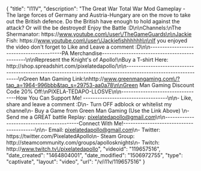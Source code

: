 {
    "title": "I11V",
    "description": "The Great War Total War Mod Gameplay - The large forces of Germany and Austria-Hungary are on the move to take out the British defence.  Do the British have enough to hold against the attack? Or will the be destroyed!  Enjoy the Battle :D\n\nChannels:\nThe Shermanator: https:\/\/www.youtube.com\/user\/TheGameGuards\n\nJackie Fish: https:\/\/www.youtube.com\/user\/Jackiefishhhhhh\n\nIf you enjoyed the video don't forget to Like and Leave a comment :D\n\n-----------------------------------------PA Merchandise----------------------------------------------\n\nRepresent the Knight's of Apollo!\nBuy a T-shirt Here: http:\/\/shop.spreadshirt.com\/pixelatedapollo\/\n\n---------------------------------------------------------------------------------------------------------------\nGreen Man Gaming Link:\nhttp:\/\/www.greenmangaming.com\/?tap_a=1964-996bbb&tap_s=29753-aa0a78\n\nGreen Man Gaming Discount Code 20% Off:\nPIXELA-TEDAPO-LLOSVE\n\n----------------------------------How You Can Support Me! -----------------------------------\n\n- Like, share and leave a comment :D\n- Turn OFF adblock or whitelist my channel\n- Buy a Game from Green Man Gaming (Use the Link Above) \n- Send me a GREAT battle Replay: pixelatedapollo@gmail.com\n\n------------------------------------------Connect With Me!-----------------------------------------\n\n- Email: pixelatedapollo@gmail.com\n- Twitter: https:\/\/twitter.com\/PixelatedApollo\n- Steam Group:  http:\/\/steamcommunity.com\/groups\/apollosknights\n- Twitch: http:\/\/www.twitch.tv\/pixelatedapollo",
    "videoid": "119657516",
    "date_created": "1464804001",
    "date_modified": "1506972755",
    "type": "captivate",
    "layout": "video",
    "url": "\/v\/i11v\/119657516"
}